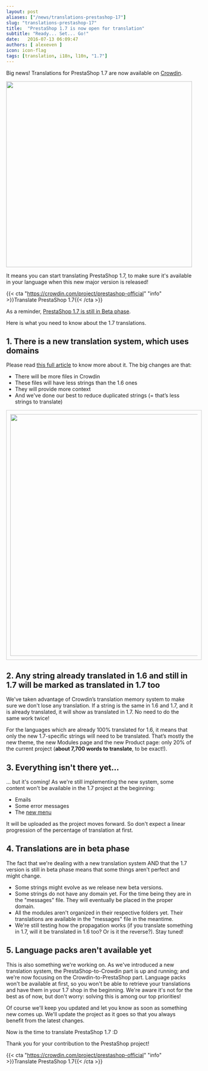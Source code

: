 ```yaml
---
layout: post
aliases: ["/news/translations-prestashop-17"]
slug: "translations-prestashop-17"
title:  "PrestaShop 1.7 is now open for translation"
subtitle: "Ready... Set... Go!"
date:   2016-07-13 06:09:47
authors: [ alexeven ]
icon: icon-flag
tags: [translation, i18n, l10n, "1.7"]
---
```




Big news!
Translations for PrestaShop 1.7 are now available on [Crowdin](https://crowdin.com/project/prestashop-official).


<img width="500" src="/assets/images/2016/07/PrestaShop_17_ready_translation.png">

It means you can start translating PrestaShop 1.7, to make sure it's available in your language when this new major version is released!

{{< cta "https://crowdin.com/project/prestashop-official" "info" >}}Translate PrestaShop 1.7{{< /cta >}}

As a reminder, [PrestaShop 1.7 is still in Beta phase]().

Here is what you need to know about the 1.7 translations.

## 1. There is a new translation system, which uses domains

Please read [this full article](http://build.prestashop.com/news/new-translation-system-prestashop-17/) to know more about it. The big changes are that:

* There will be more files in Crowdin
* These files will have less strings than the 1.6 ones
* They will provide more context
* And we've done our best to reduce duplicated strings (= that’s less strings to translate)


<img style="border: 1px solid #CCC; padding: 10px;" width="650" src="/assets/images/2016/07/Crowdin_before_after.png">

## 2. Any string already translated in 1.6 and still in 1.7 will be marked as translated in 1.7 too

We've taken advantage of Crowdin’s translation memory system to make sure we don't lose any translation. If a string is the same in 1.6 and 1.7, and it is already translated, it will show as translated in 1.7. No need to do the same work twice!

For the languages which are already 100% translated for 1.6, it means that only the new 1.7-specific strings will need to be translated. That’s mostly the new theme, the new Modules page and the new Product page: only 20% of the current project (**about 7,700 words to translate**, to be exact!).


## 3. Everything isn't there yet...

... but it's coming!
As we're still implementing the new system, some content won't be available in the 1.7 project at the beginning:

* Emails
* Some error messages
* The [new menu](http://build.prestashop.com/news/how-we-reorganized-main-menu-prestashop-1.7/)

It will be uploaded as the project moves forward. So don't expect a linear progression of the percentage of translation at first.


## 4. Translations are in beta phase

The fact that we're dealing with a new translation system AND that the 1.7 version is still in beta phase means that some things aren't perfect and might change.

* Some strings might evolve as we release new beta versions.
* Some strings do not have any domain yet. For the time being they are in the "messages" file. They will eventually be placed in the proper domain.
* All the modules aren't organized in their respective folders yet. Their translations are available in the "messages" file in the meantime.
* We're still testing how the propagation works (if you translate something in 1.7, will it be translated in 1.6 too? Or is it the reverse?). Stay tuned!

## 5. Language packs aren't available yet

This is also something we're working on. As we've introduced a new translation system, the PrestaShop-to-Crowdin part is up and running; and we're now focusing on the Crowdin-to-PrestaShop part. Language packs won't be available at first, so you won't be able to retrieve your translations and have them in your 1.7 shop in the beginning. We're aware it's not for the best as of now, but don't worry: solving this is among our top priorities!

Of course we'll keep you updated and let you know as soon as something new comes up. We'll update the project as it goes so that you always benefit from the latest changes.

Now is the time to translate PrestaShop 1.7 :D

Thank you for your contribution to the PrestaShop project!

{{< cta "https://crowdin.com/project/prestashop-official" "info" >}}Translate PrestaShop 1.7{{< /cta >}}
